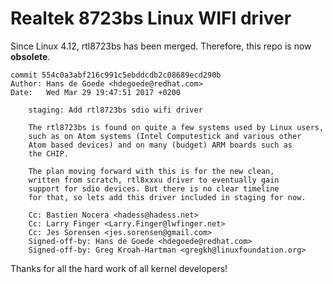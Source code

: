 # Realtek 8723bs Linux WIFI driver

Since Linux 4.12, rtl8723bs has been merged. Therefore, this repo is now **obsolete**. 

~~~~
commit 554c0a3abf216c991c5ebddcdb2c08689ecd290b
Author: Hans de Goede <hdegoede@redhat.com>
Date:   Wed Mar 29 19:47:51 2017 +0200

    staging: Add rtl8723bs sdio wifi driver
    
    The rtl8723bs is found on quite a few systems used by Linux users,
    such as on Atom systems (Intel Computestick and various other
    Atom based devices) and on many (budget) ARM boards such as
    the CHIP.
    
    The plan moving forward with this is for the new clean,
    written from scratch, rtl8xxxu driver to eventually gain
    support for sdio devices. But there is no clear timeline
    for that, so lets add this driver included in staging for now.
    
    Cc: Bastien Nocera <hadess@hadess.net>
    Cc: Larry Finger <Larry.Finger@lwfinger.net>
    Cc: Jes Sorensen <jes.sorensen@gmail.com>
    Signed-off-by: Hans de Goede <hdegoede@redhat.com>
    Signed-off-by: Greg Kroah-Hartman <gregkh@linuxfoundation.org>
~~~~

Thanks for all the hard work of all kernel developers!
